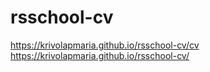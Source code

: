 # rsschool-cv

https://krivolapmaria.github.io/rsschool-cv/cv
https://krivolapmaria.github.io/rsschool-cv/
